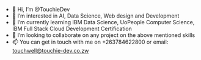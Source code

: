 - 👋 Hi, I’m @TouchieDev
- 👀 I’m interested in AI, Data Science, Web design and Development
- 🌱 I’m currently learning IBM Data Science, UoPeople Computer Science, IBM Full Stack Cloud Development Certification
- 💞️ I’m looking to collaborate on any project on the above mentioned skills
- 📫 You can get in touch with me on +263784622800 or email: touchwell@touchie-dev.co.zw

<!---
TouchieDev/TouchieDev is a ✨ special ✨ repository because its `README.md` (this file) appears on your GitHub profile.
You can click the Preview link to take a look at your changes.
--->
